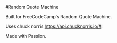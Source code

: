 #Random Quote Machine

Built for FreeCodeCamp's Random Quote Machine. 

Uses chuck norris https://api.chucknorris.io/#!

Made with Passion.